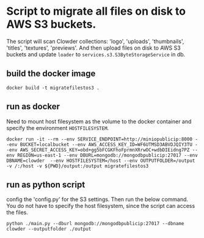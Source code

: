 # Script to migrate all files on disk to AWS S3 buckets.


The script will scan Clowder collections: 'logo', 'uploads', 'thumbnails', 'titles', 'textures', 'previews'. And then upload files on disk to AWS S3 buckets and update `loader` to `services.s3.S3ByteStorageService` in db.

## build the docker image
```
docker build -t migratefilestos3 .
```

## run as docker
Need to mount host filesystem as the volume to the docker container and specify the environment `HOSTFILESYSTEM`. 
```
docker run -it --rm --env SERVICE_ENDPOINT=http://miniopublicip:8000 --env BUCKET=localbucket --env AWS_ACCESS_KEY_ID=WF6UTMSD3ABVDJQIY3TU --env AWS_SECRET_ACCESS_KEY=obd+gg5bFCGKFhoFprmnXRrwOC+wdbDIEidng7PZ --env REGION=us-east-1 --env DBURL=mongodb://mongodbpublicip:27017 --env DBNAME=clowder  --env HOSTFILESYSTEM=/host --env OUTPUTFOLDER=/output -v /:/host -v ${PWD}/output:/output migratefilestos3
```

## run as python script

config the 'config.py' for the S3 settings. Then run the below command. You do not have to specify the host filesystem, since the script can access the files.

```
python ./main.py --dburl mongodb://mongodbpublicip:27017 --dbname clowder --outputfolder ./output 
```